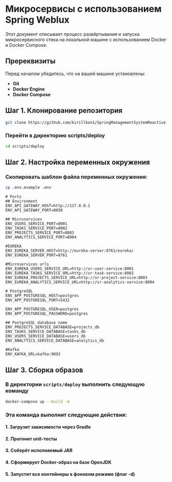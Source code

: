 # Микросервисы с использованием Spring Weblux

Этот документ описывает процесс развёртывания и запуска микросервисного стека на локальной машине с использованием Docker и Docker Compose.

## Пререквизиты

Перед началом убедитесь, что на вашей машине установлены:

- **Git** 
- **Docker Engine** 
- **Docker Compose** 

## Шаг 1. Клонирование репозитория

```bash
git clone https://github.com/kirillkon1/SpringManagementSystemReactive.git
```

### Перейти в директорию scripts/deploy

```bash
cd scripts/deploy
```

## Шаг 2. Настройка переменных окружения

### Скопировать шаблон файла переменных окружения:

```bash
cp .env.example .env
```

```
# Ports
## Environment
ENV_API_GATEWAY_HOST=http://127.0.0.1
ENV_API_GATEWAY_PORT=8050

## Microservices
ENV_USERS_SERVICE_PORT=8001
ENV_TASKS_SERVICE_PORT=8002
ENV_PROJECTS_SERVICE_PORT=8003
ENV_ANALYTICS_SERVICE_PORT=8004

#EUREKA
ENV_EUREKA_SERVER_HOST=http://eureka-server:8761/eureka/
ENV_EUREKA_SERVER_PORT=8761

#Microservices urls
ENV_EUREKA_USERS_SERVICE_URL=http://sr-user-service:8001
ENV_EUREKA_TASKS_SERVICE_URL=http://sr-task-service:8002
ENV_EUREKA_PROJECTS_SERVICE_URL=http://sr-project-service:8003
ENV_EUREKA_ANALYTICS_SERVICE_URL=http://sr-analytics-service:8004

# PostgreSQL
ENV_APP_POSTGRESQL_HOST=postgres
ENV_APP_POSTGRESQL_PORT=5432

ENV_APP_POSTGRESQL_USER=postgres
ENV_APP_POSTGRESQL_PASSWORD=postgres

## PostgreSQL database name
ENV_PROJECTS_SERVICE_DATABASE=projects_db
ENV_TASKS_SERVICE_DATABASE=tasks_db
ENV_USERS_SERVICE_DATABASE=users_db
ENV_ANALYTICS_SERVICE_DATABASE=analytics_db

#Kafka
ENV_KAFKA_URL=kafka:9092
```

## Шаг 3. Сборка образов

### В директории `scripts/deploy` выполнить следующую команду

```bash
docker-compose up --build -d
```

### Эта команда выполнит следующие действия:

#### 1. Загрузит зависимости через Gradle
#### 2. Прогонит unit‑тесты
#### 3. Соберёт исполняемый JAR
#### 4. Сформирует Docker‑образ на базе OpenJDK
#### 5. Запустит все контейнеры в фоновом режиме (флаг -d)


